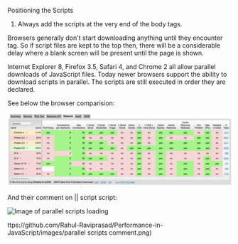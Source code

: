 Positioning the Scripts

1. Always add the scripts at the very end of the body tags.

Browsers generally don't start downloading anything until they encounter <body> tag.
So if script files are kept to the top then, there will be a considerable delay where a blank screen will be present until the page is shown.

Internet Explorer 8, Firefox 3.5, Safari 4, and Chrome 2 all allow parallel downloads of JavaScript files.
Today newer browsers support the ability to download scripts in parallel. The scripts are still executed in order they are declared.

See below the browser comparision:

![Image of browserscope comparison](https://github.com/Rahul-Raviprasad/Performance-in-JavaScript/blob/master/images/browserscope.org%7C%7Cscripts.png)

And their comment on || script script:

![Image of parallel scripts loading](https://github.com/Rahul-Raviprasad/Performance-in-JavaScript/images/parallelScriptsComment.png)


ttps://github.com/Rahul-Raviprasad/Performance-in-JavaScript/images/parallel scripts comment.png)
